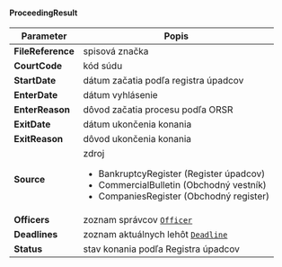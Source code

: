 #### ProceedingResult
| Parameter | Popis |
| ----------- | ----------- |
| **FileReference** | spisová značka |
| **CourtCode** | kód súdu |
| **StartDate** | dátum začatia podľa registra úpadcov|
| **EnterDate** | dátum vyhlásenie |
| **EnterReason** | dôvod začatia procesu podľa ORSR |
| **ExitDate** | dátum ukončenia konania |
| **ExitReason** | dôvod ukončenia konania |
| **Source** | zdroj <ul><li>BankruptcyRegister (Register úpadcov)</li><li>CommercialBulletin (Obchodný vestník)</li><li>CompaniesRegister (Obchodný register)</li></ul> |
| **Officers** | zoznam správcov [`Officer`](#Officer) |
| **Deadlines** | zoznam aktuálnych lehôt [`Deadline`](#Deadline) |
| **Status** | stav konania podľa Registra úpadcov |